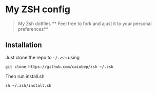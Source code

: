 # My ZSH config

> My Zsh dotfiles
** Feel free to fork and ajust it to your personal preferences**

## Installation

Just clone the repo to `~/.zsh` using

`git clone https://github.com/caiobep/zsh ~/.zsh`

Then run install.sh

`sh ~/.zsh/install.sh`


